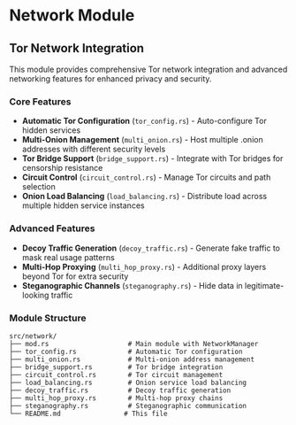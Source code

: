 # Network Module

## Tor Network Integration

This module provides comprehensive Tor network integration and advanced networking features for enhanced privacy and security.

### Core Features

- **Automatic Tor Configuration** (`tor_config.rs`) - Auto-configure Tor hidden services
- **Multi-Onion Management** (`multi_onion.rs`) - Host multiple .onion addresses with different security levels
- **Tor Bridge Support** (`bridge_support.rs`) - Integrate with Tor bridges for censorship resistance
- **Circuit Control** (`circuit_control.rs`) - Manage Tor circuits and path selection
- **Onion Load Balancing** (`load_balancing.rs`) - Distribute load across multiple hidden service instances

### Advanced Features

- **Decoy Traffic Generation** (`decoy_traffic.rs`) - Generate fake traffic to mask real usage patterns
- **Multi-Hop Proxying** (`multi_hop_proxy.rs`) - Additional proxy layers beyond Tor for extra security
- **Steganographic Channels** (`steganography.rs`) - Hide data in legitimate-looking traffic

### Module Structure

```
src/network/
├── mod.rs                    # Main module with NetworkManager
├── tor_config.rs             # Automatic Tor configuration
├── multi_onion.rs            # Multi-onion address management
├── bridge_support.rs         # Tor bridge integration
├── circuit_control.rs        # Tor circuit management
├── load_balancing.rs         # Onion service load balancing
├── decoy_traffic.rs          # Decoy traffic generation
├── multi_hop_proxy.rs        # Multi-hop proxy chains
├── steganography.rs          # Steganographic communication
└── README.md                # This file
```
